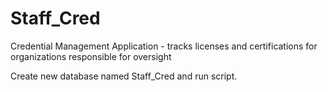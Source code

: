 # Staff_Cred
Credential Management Application - tracks licenses and certifications for organizations responsible for oversight

Create new database named Staff_Cred and run script. 
